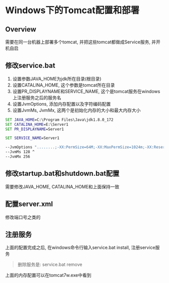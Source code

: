 # Windows下的Tomcat配置和部署

## Overview

需要在同一台机器上部署多个tomcat, 并把这些tomcat都做成Service服务, 并开机自启

## 修改service.bat

1. 设置参数JAVA\_HOME为jdk所在目录(根目录)
2. 设置CATALINA\_HOME, 这个参数是tomcat所在目录
3. 设置PR\_DISPLAYNAME和SERVICE\_NAME, 这个是tomcat服务在windows上注册服务之后的服务名
4. 设置JvmOptions, 添加内存配置以及字符编码配置
5. 设置JvmMs, JvmMx, 这两个是初始化内存的大小和最大内存大小

```bat
SET JAVA_HOME=C:\Program Files\Java\jdk1.8.0_172
SET CATALINA_HOME=E:\Server1
SET PR_DISPLAYNAME=Server1

SET SERVICE_NAME=Server1

--JvmOptions "........;-XX:PermSize=64M;-XX:MaxPermSize=1024m;-XX:ReservedCodeCacheSize=48m;-Dfile.encoding=utf-8" ^
--JvmMs 128 ^
--JvmMx 256
```

## 修改startup.bat和shutdown.bat配置

需要修改JAVA\_HOME, CATALINA\_HOME和上面保持一致

## 配置server.xml

修改端口号之类的

## 注册服务

上面的配置完成之后, 在windows命令行输入service.bat install, 注册service服务

> 删除服务是: service.bat remove

上面的内存配置可以在tomcat7w.exe中看到
